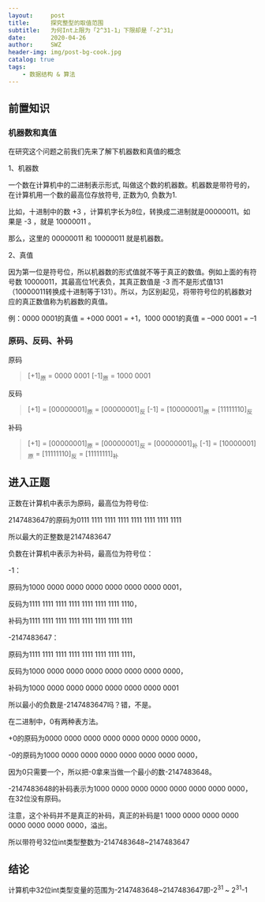 ```yaml
---
layout:     post
title:      探究整型的取值范围
subtitle:   为何Int上限为「2^31-1」下限却是「-2^31」
date:       2020-04-26
author:     SWZ
header-img: img/post-bg-cook.jpg
catalog: true
tags:
    - 数据结构 & 算法
---
```


## 前置知识

### 机器数和真值

在研究这个问题之前我们先来了解下机器数和真值的概念

1、机器数

一个数在计算机中的二进制表示形式, 叫做这个数的机器数。机器数是带符号的，在计算机用一个数的最高位存放符号, 正数为0, 负数为1.

比如，十进制中的数 +3 ，计算机字长为8位，转换成二进制就是00000011。如果是 -3 ，就是 10000011 。

那么，这里的 00000011 和 10000011 就是机器数。

2、真值

因为第一位是符号位，所以机器数的形式值就不等于真正的数值。例如上面的有符号数 10000011，其最高位1代表负，其真正数值是 -3 而不是形式值131（10000011转换成十进制等于131）。所以，为区别起见，将带符号位的机器数对应的真正数值称为机器数的真值。

例：0000 0001的真值 = +000 0001 = +1，1000 0001的真值 = –000 0001 = –1

### 原码、反码、补码

原码
> [+1]<sub>原</sub> = 0000 0001
> [-1]<sub>原</sub> = 1000 0001

反码
> [+1] = [00000001]<sub>原</sub> = [00000001]<sub>反</sub>
> [-1] = [10000001]<sub>原</sub> = [11111110]<sub>反</sub>

补码
> [+1] = [00000001]<sub>原</sub> = [00000001]<sub>反</sub> = [00000001]<sub>补</sub>
> [-1] = [10000001]<sub>原</sub> = [11111110]<sub>反</sub> = [11111111]<sub>补</sub>

## 进入正题

正数在计算机中表示为原码，最高位为符号位:

2147483647的原码为0111 1111 1111 1111 1111 1111 1111 1111

所以最大的正整数是2147483647

负数在计算机中表示为补码，最高位为符号位：

-1：

原码为1000 0000 0000 0000 0000 0000 0000 0001，

反码为1111 1111 1111 1111 1111 1111 1111 1110，

补码为1111 1111 1111 1111 1111 1111 1111 1111

-2147483647：

原码为1111 1111 1111 1111 1111 1111 1111 1111，

反码为1000 0000 0000 0000 0000 0000 0000 0000，

补码为1000 0000 0000 0000 0000 0000 0000 0001

所以最小的负数是-2147483647吗？错，不是。

在二进制中，0有两种表方法。

+0的原码为0000 0000 0000 0000 0000 0000 0000 0000，

-0的原码为1000 0000 0000 0000 0000 0000 0000 0000，

因为0只需要一个，所以把-0拿来当做一个最小的数-2147483648。

-2147483648的补码表示为1000 0000 0000 0000 0000 0000 0000 0000，在32位没有原码。

注意，这个补码并不是真正的补码，真正的补码是1 1000 0000 0000 0000 0000 0000 0000 0000，溢出。

所以带符号32位int类型整数为-2147483648~2147483647

## 结论

计算机中32位int类型变量的范围为-2147483648~2147483647即-2<sup>31 </sup>~ 2<sup>31</sup>-1